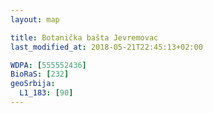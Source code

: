 ```yaml
---
layout: map

title: Botanička bašta Jevremovac
last_modified_at: 2018-05-21T22:45:13+02:00

WDPA: [555552436]
BioRaS: [232]
geoSrbija:
  L1_183: [90]
---
```


